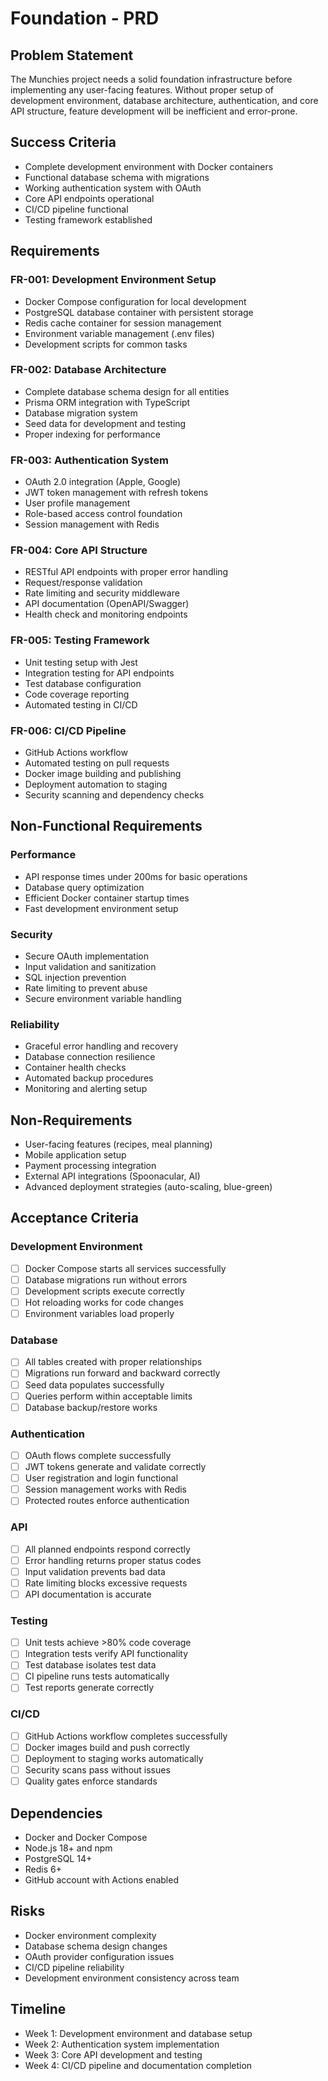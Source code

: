 # Foundation - PRD

## Problem Statement
The Munchies project needs a solid foundation infrastructure before implementing any user-facing features. Without proper setup of development environment, database architecture, authentication, and core API structure, feature development will be inefficient and error-prone.

## Success Criteria
- Complete development environment with Docker containers
- Functional database schema with migrations
- Working authentication system with OAuth
- Core API endpoints operational
- CI/CD pipeline functional
- Testing framework established

## Requirements

### FR-001: Development Environment Setup
- Docker Compose configuration for local development
- PostgreSQL database container with persistent storage
- Redis cache container for session management
- Environment variable management (.env files)
- Development scripts for common tasks

### FR-002: Database Architecture
- Complete database schema design for all entities
- Prisma ORM integration with TypeScript
- Database migration system
- Seed data for development and testing
- Proper indexing for performance

### FR-003: Authentication System
- OAuth 2.0 integration (Apple, Google)
- JWT token management with refresh tokens
- User profile management
- Role-based access control foundation
- Session management with Redis

### FR-004: Core API Structure
- RESTful API endpoints with proper error handling
- Request/response validation
- Rate limiting and security middleware
- API documentation (OpenAPI/Swagger)
- Health check and monitoring endpoints

### FR-005: Testing Framework
- Unit testing setup with Jest
- Integration testing for API endpoints
- Test database configuration
- Code coverage reporting
- Automated testing in CI/CD

### FR-006: CI/CD Pipeline
- GitHub Actions workflow
- Automated testing on pull requests
- Docker image building and publishing
- Deployment automation to staging
- Security scanning and dependency checks

## Non-Functional Requirements

### Performance
- API response times under 200ms for basic operations
- Database query optimization
- Efficient Docker container startup times
- Fast development environment setup

### Security
- Secure OAuth implementation
- Input validation and sanitization
- SQL injection prevention
- Rate limiting to prevent abuse
- Secure environment variable handling

### Reliability
- Graceful error handling and recovery
- Database connection resilience
- Container health checks
- Automated backup procedures
- Monitoring and alerting setup

## Non-Requirements
- User-facing features (recipes, meal planning)
- Mobile application setup
- Payment processing integration
- External API integrations (Spoonacular, AI)
- Advanced deployment strategies (auto-scaling, blue-green)

## Acceptance Criteria

### Development Environment
- [ ] Docker Compose starts all services successfully
- [ ] Database migrations run without errors
- [ ] Development scripts execute correctly
- [ ] Hot reloading works for code changes
- [ ] Environment variables load properly

### Database
- [ ] All tables created with proper relationships
- [ ] Migrations run forward and backward correctly
- [ ] Seed data populates successfully
- [ ] Queries perform within acceptable limits
- [ ] Database backup/restore works

### Authentication
- [ ] OAuth flows complete successfully
- [ ] JWT tokens generate and validate correctly
- [ ] User registration and login functional
- [ ] Session management works with Redis
- [ ] Protected routes enforce authentication

### API
- [ ] All planned endpoints respond correctly
- [ ] Error handling returns proper status codes
- [ ] Input validation prevents bad data
- [ ] Rate limiting blocks excessive requests
- [ ] API documentation is accurate

### Testing
- [ ] Unit tests achieve >80% code coverage
- [ ] Integration tests verify API functionality
- [ ] Test database isolates test data
- [ ] CI pipeline runs tests automatically
- [ ] Test reports generate correctly

### CI/CD
- [ ] GitHub Actions workflow completes successfully
- [ ] Docker images build and push correctly
- [ ] Deployment to staging works automatically
- [ ] Security scans pass without issues
- [ ] Quality gates enforce standards

## Dependencies
- Docker and Docker Compose
- Node.js 18+ and npm
- PostgreSQL 14+
- Redis 6+
- GitHub account with Actions enabled

## Risks
- Docker environment complexity
- Database schema design changes
- OAuth provider configuration issues
- CI/CD pipeline reliability
- Development environment consistency across team

## Timeline
- Week 1: Development environment and database setup
- Week 2: Authentication system implementation
- Week 3: Core API development and testing
- Week 4: CI/CD pipeline and documentation completion

